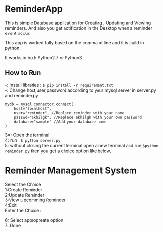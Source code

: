 # ReminderApp
This is simple Database application for Creating , Updating and Viewing reminders. And also you get  notification in the Desktop when a reminder event occur.

This app is worked fully based on the command line and it is build in python.


 It works in both Python2.7 or Python3

## How to Run

-: Install libraries : `$ pip install -r requirement.txt`   
-: Change host,user,password according to your mysql server in server.py and reminder.py

    mydb = mysql.connector.connect(
        host="localhost", 
        user="reminder", //Replace reminder with your name
        passwd="akhilgk", //Replace akhilgk with your own password
        database="sample" //Add your database name
    )
3=: Open the terminal    
4: run  ` $ python server.py`       
5: without closing the current terminal open a new terminal and run `$python reminder.py`  then you get a choice option like below,

Reminder Management System
=================================
Select the Choice   
1:Create Reminder  
2:Update Reminder    
3:View Upcomming Reminder    
4:Exit    
Enter the Choice :

6: Select appropreate option    
7: Done




